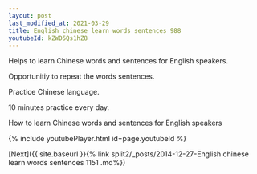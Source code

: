 ```yaml
---
layout: post
last_modified_at: 2021-03-29
title: English chinese learn words sentences 988 
youtubeId: kZWD5Qs1hZ8
---
```

 
 
Helps to learn Chinese words and sentences for English speakers.

Opportunitiy to repeat the words sentences. 

Practice Chinese language. 
 
10 minutes practice every day. 
 
How to learn Chinese words and sentences for English speakers 
 
{% include youtubePlayer.html id=page.youtubeId %}
 
 
[Next]({{ site.baseurl }}{% link  split2/_posts/2014-12-27-English chinese learn words sentences 1151 .md%})
 
